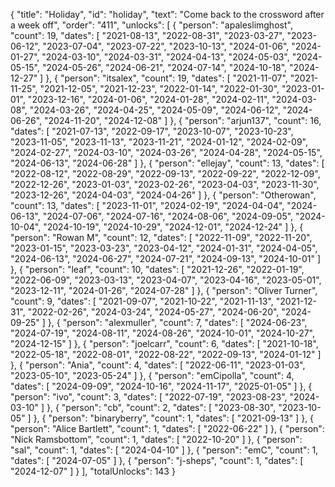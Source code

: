 {
  "title": "Holiday",
  "id": "holiday",
  "text": "Come back to the crossword after a week off",
  "order": "411",
  "unlocks": [
    {
      "person": "apaleslimghost",
      "count": 19,
      "dates": [
        "2021-08-13",
        "2022-08-31",
        "2023-03-27",
        "2023-06-12",
        "2023-07-04",
        "2023-07-22",
        "2023-10-13",
        "2024-01-06",
        "2024-01-27",
        "2024-03-10",
        "2024-03-31",
        "2024-04-13",
        "2024-05-03",
        "2024-05-15",
        "2024-05-26",
        "2024-06-21",
        "2024-07-14",
        "2024-10-18",
        "2024-12-27"
      ]
    },
    {
      "person": "itsalex",
      "count": 19,
      "dates": [
        "2021-11-07",
        "2021-11-25",
        "2021-12-05",
        "2021-12-23",
        "2022-01-14",
        "2022-01-30",
        "2023-01-01",
        "2023-12-16",
        "2024-01-06",
        "2024-01-28",
        "2024-02-11",
        "2024-03-08",
        "2024-03-26",
        "2024-04-25",
        "2024-05-09",
        "2024-06-12",
        "2024-06-26",
        "2024-11-20",
        "2024-12-08"
      ]
    },
    {
      "person": "arjun137",
      "count": 16,
      "dates": [
        "2021-07-13",
        "2022-09-17",
        "2023-10-07",
        "2023-10-23",
        "2023-11-05",
        "2023-11-13",
        "2023-11-21",
        "2024-01-12",
        "2024-02-09",
        "2024-02-27",
        "2024-03-10",
        "2024-03-26",
        "2024-04-28",
        "2024-05-15",
        "2024-06-13",
        "2024-06-28"
      ]
    },
    {
      "person": "ellejay",
      "count": 13,
      "dates": [
        "2022-08-12",
        "2022-08-29",
        "2022-09-13",
        "2022-09-22",
        "2022-12-09",
        "2022-12-26",
        "2023-01-03",
        "2023-02-26",
        "2023-04-03",
        "2023-11-30",
        "2023-12-26",
        "2024-04-03",
        "2024-04-26"
      ]
    },
    {
      "person": "Otherowan",
      "count": 13,
      "dates": [
        "2023-11-01",
        "2024-02-19",
        "2024-04-04",
        "2024-06-13",
        "2024-07-06",
        "2024-07-16",
        "2024-08-06",
        "2024-09-05",
        "2024-10-04",
        "2024-10-19",
        "2024-10-29",
        "2024-12-01",
        "2024-12-24"
      ]
    },
    {
      "person": "Rowan M",
      "count": 12,
      "dates": [
        "2022-11-09",
        "2022-11-20",
        "2023-01-15",
        "2023-03-23",
        "2023-04-12",
        "2024-01-31",
        "2024-04-05",
        "2024-06-13",
        "2024-06-27",
        "2024-07-21",
        "2024-09-13",
        "2024-10-01"
      ]
    },
    {
      "person": "leaf",
      "count": 10,
      "dates": [
        "2021-12-26",
        "2022-01-19",
        "2022-06-09",
        "2023-03-13",
        "2023-04-07",
        "2023-04-16",
        "2023-05-01",
        "2023-12-11",
        "2024-01-26",
        "2024-07-28"
      ]
    },
    {
      "person": "Oliver Turner",
      "count": 9,
      "dates": [
        "2021-09-07",
        "2021-10-22",
        "2021-11-13",
        "2021-12-31",
        "2022-02-26",
        "2024-03-24",
        "2024-05-27",
        "2024-06-20",
        "2024-09-25"
      ]
    },
    {
      "person": "alexmuller",
      "count": 7,
      "dates": [
        "2024-06-23",
        "2024-07-19",
        "2024-08-11",
        "2024-08-26",
        "2024-10-01",
        "2024-10-27",
        "2024-12-15"
      ]
    },
    {
      "person": "joelcarr",
      "count": 6,
      "dates": [
        "2021-10-18",
        "2022-05-18",
        "2022-08-01",
        "2022-08-22",
        "2022-09-13",
        "2024-01-12"
      ]
    },
    {
      "person": "Ania",
      "count": 4,
      "dates": [
        "2022-06-11",
        "2023-01-03",
        "2023-05-10",
        "2023-05-24"
      ]
    },
    {
      "person": "emCipolla",
      "count": 4,
      "dates": [
        "2024-09-09",
        "2024-10-16",
        "2024-11-17",
        "2025-01-05"
      ]
    },
    {
      "person": "ivo",
      "count": 3,
      "dates": [
        "2022-07-19",
        "2023-08-23",
        "2024-03-10"
      ]
    },
    {
      "person": "cb",
      "count": 2,
      "dates": [
        "2023-08-30",
        "2023-10-05"
      ]
    },
    {
      "person": "binaryberry",
      "count": 1,
      "dates": [
        "2021-09-13"
      ]
    },
    {
      "person": "Alice Bartlett",
      "count": 1,
      "dates": [
        "2022-06-22"
      ]
    },
    {
      "person": "Nick Ramsbottom",
      "count": 1,
      "dates": [
        "2022-10-20"
      ]
    },
    {
      "person": "sal",
      "count": 1,
      "dates": [
        "2024-04-10"
      ]
    },
    {
      "person": "emC",
      "count": 1,
      "dates": [
        "2024-07-05"
      ]
    },
    {
      "person": "j-sheps",
      "count": 1,
      "dates": [
        "2024-12-07"
      ]
    }
  ],
  "totalUnlocks": 143
}